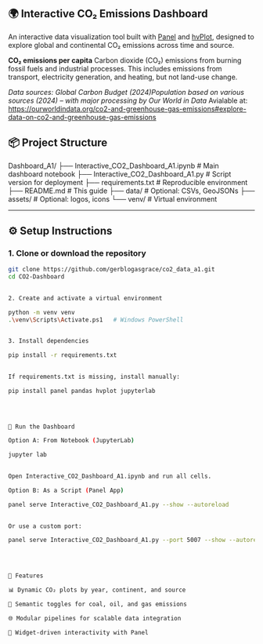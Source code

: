 ## 🌍 Interactive CO₂ Emissions Dashboard ##

An interactive data visualization tool built with [Panel](https://panel.holoviz.org/) and [hvPlot](https://hvplot.holoviz.org/), designed to explore global and continental CO₂ emissions across time and source.

**CO₂ emissions per capita** 
Carbon dioxide (CO₂) emissions from burning fossil fuels and industrial processes. This includes emissions from transport, electricity generation, and heating, but not land-use change.  

_Data sources: Global Carbon Budget (2024)Population based on various sources (2024) – with major processing by Our World in Data_
Avialable at: https://ourworldindata.org/co2-and-greenhouse-gas-emissions#explore-data-on-co2-and-greenhouse-gas-emissions

## 📦 Project Structure 
 
 

Dashboard_A1/ ├── Interactive_CO2_Dashboard_A1.ipynb # Main dashboard notebook ├── Interactive_CO2_Dashboard_A1.py # Script version for deployment ├── requirements.txt # Reproducible environment ├── README.md # This guide ├── data/ # Optional: CSVs, GeoJSONs ├── assets/ # Optional: logos, icons └── venv/ # Virtual environment 

 
--- 
 
## ⚙️ Setup Instructions 
 
### 1. Clone or download the repository 
 
```bash 
git clone https://github.com/gerblogasgrace/co2_data_a1.git 
cd CO2-Dashboard 
 

2. Create and activate a virtual environment 

python -m venv venv 
.\venv\Scripts\Activate.ps1   # Windows PowerShell 
 

3. Install dependencies 

pip install -r requirements.txt 
 

If requirements.txt is missing, install manually: 

pip install panel pandas hvplot jupyterlab 
 

 

🚀 Run the Dashboard 

Option A: From Notebook (JupyterLab) 

jupyter lab 
 

Open Interactive_CO2_Dashboard_A1.ipynb and run all cells. 

Option B: As a Script (Panel App) 

panel serve Interactive_CO2_Dashboard_A1.py --show --autoreload 
 

Or use a custom port: 

panel serve Interactive_CO2_Dashboard_A1.py --port 5007 --show --autoreload 
 

 

🧠 Features 

📊 Dynamic CO₂ plots by year, continent, and source 

🧭 Semantic toggles for coal, oil, and gas emissions 

🌐 Modular pipelines for scalable data integration 

🧩 Widget-driven interactivity with Panel 



